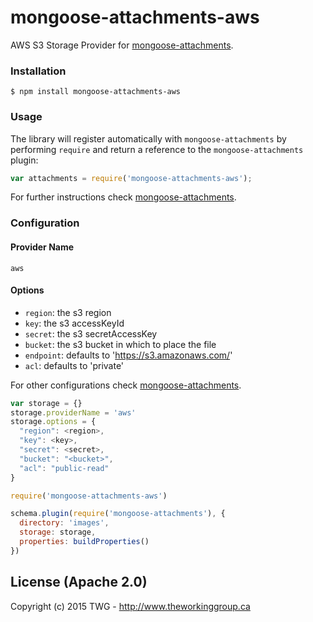 # mongoose-attachments-aws

AWS S3 Storage Provider for [mongoose-attachments](https://github.com/heapsource/mongoose-attachments).

### Installation

    $ npm install mongoose-attachments-aws

### Usage

The library will register automatically with `mongoose-attachments` by performing `require` and return a reference to the `mongoose-attachments` plugin:

```javascript
var attachments = require('mongoose-attachments-aws');
```

For further instructions check [mongoose-attachments](https://github.com/firebaseco/mongoose-attachments).

### Configuration

#### Provider Name

`aws`

#### Options

- `region`: the s3 region
- `key`: the s3 accessKeyId
- `secret`: the s3 secretAccessKey
- `bucket`: the s3 bucket in which to place the file
- `endpoint`: defaults to 'https://s3.amazonaws.com/<bucket>'
- `acl`: defaults to 'private'

For other configurations check [mongoose-attachments](https://github.com/firebaseco/mongoose-attachments).

```javascript
var storage = {}
storage.providerName = 'aws'
storage.options = {
  "region": <region>,
  "key": <key>,
  "secret": <secret>,
  "bucket": "<bucket>",
  "acl": "public-read"
}

require('mongoose-attachments-aws')

schema.plugin(require('mongoose-attachments'), {
  directory: 'images',
  storage: storage,
  properties: buildProperties()
})
```
## License (Apache 2.0)

Copyright (c) 2015 TWG - http://www.theworkinggroup.ca